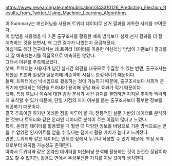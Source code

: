 https://www.researchgate.net/publication/343310126_Predicting_Election_Results_from_Twitter_Using_Machine_Learning_Algorithms  
  
이 Summary는 머신러닝을 사용해 트위터 데이터로 선거 결과를 예측한 사례를 보여준다.  
이 방법을 사용했을 때 기존 출구조사를 활용한 예측 방식보다 실제 선거 결과를 더 잘 예측하는 것을 보면서, 왜 그런 결과가 나왔는지 궁금해졌다.  
아쉽게도 해당 연구에서는 왜 트위터 데이터를 이용한 머신러닝 방법이 기존보다 결과를 더 잘 예측했는지를 직접적으로 예측하진 않았다.  
그래서 이유를 추측해보았다.  
첫째, 트위터는 사용자가 남긴 실시간 의견을 대규모로 수집할 수 있는 반면, 출구조사는 제한된 표본과 일정한 질문지에 의존하며 시점도 한정적이기 때문이다.  
둘째, 트위터에선 닉네임으로 활동하는 것이 가능하기 때문에, 출구조사보다 사회적 분위기에 반대되는 의견을 드러내기 용이해 응답 왜곡 효과가 적기 때문이다.  
셋째, 특정 후보나 이슈에 대한 감정 분석과 사건 감지를 결합하면 지지율 추이와 맥락까지 포착할 수 있기 때문에, 단일 시점의 지지 여부를 묻는 출구조사보다 풍부한 정보를 제공하기 때문이다.  
결국 추측이긴 하지만 이러한 점을 미루어 볼 때, 전통적인 설문 기반의 데이터로 분석하는 것보다 트위터와 같은 온라인 데이터로 분석이 주는 이점이 많다고 느꼈다.  
특히, 온라인 데이터를 활용했을 때 훨씬 더 다양한 정보를 바탕으로 기존 방식으로는 얻을 수 없었던 인사이트를 얻을 수 있다는 점에서 활용 가치가 높다고 느껴졌다.  
반면, 트위터와 같은 데이터는 인터넷 상에서 누구나 작성할 수 있기 때문에, 특정 세력으로부터 왜곡될 가능성도 존재한다.  
따라서 트위터와 같은 온라인 데이터를 머신러닝 분석에 활용하는 것이 완전한 정답이라고도 할 수 없지만, 활용도 면에서 무궁무진한 가치를 지닐 것이라 생각한다.
